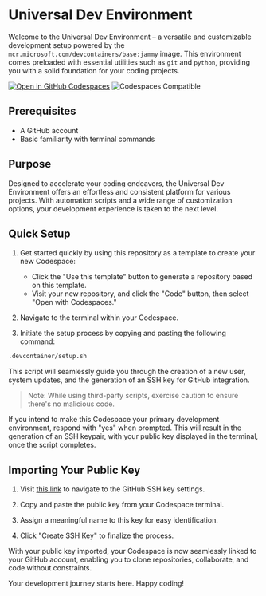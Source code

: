 # Universal Dev Environment

Welcome to the Universal Dev Environment – a versatile and customizable development setup powered by the `mcr.microsoft.com/devcontainers/base:jammy` image. This environment comes preloaded with essential utilities such as `git` and `python`, providing you with a solid foundation for your coding projects.

[![Open in GitHub Codespaces](https://github.com/codespaces/badge.svg)](https://codespaces.new/RetroSteve0/cs-devbox)
![Codespaces Compatible](https://img.shields.io/badge/Codespaces-Compatible-brightgreen)

## Prerequisites

- A GitHub account
- Basic familiarity with terminal commands

## Purpose

Designed to accelerate your coding endeavors, the Universal Dev Environment offers an effortless and consistent platform for various projects. With automation scripts and a wide range of customization options, your development experience is taken to the next level.

## Quick Setup

1. Get started quickly by using this repository as a template to create your new Codespace:
   - Click the "Use this template" button to generate a repository based on this template.
   - Visit your new repository, and click the "Code" button, then select "Open with Codespaces."

2. Navigate to the terminal within your Codespace.

3. Initiate the setup process by copying and pasting the following command:

```bash
.devcontainer/setup.sh
```

This script will seamlessly guide you through the creation of a new user, system updates, and the generation of an SSH key for GitHub integration. 

> Note: While using third-party scripts, exercise caution to ensure there's no malicious code.

If you intend to make this Codespace your primary development environment, respond with "yes" when prompted. This will result in the generation of an SSH keypair, with your public key displayed in the terminal, once the script completes. 

## Importing Your Public Key

1. Visit [this link](https://github.com/settings/ssh/new) to navigate to the GitHub SSH key settings.

2. Copy and paste the public key from your Codespace terminal.

3. Assign a meaningful name to this key for easy identification.

4. Click "Create SSH Key" to finalize the process.

With your public key imported, your Codespace is now seamlessly linked to your GitHub account, enabling you to clone repositories, collaborate, and code without constraints.

Your development journey starts here. Happy coding!
